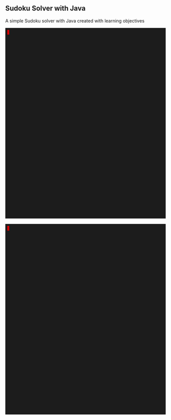 ## Sudoku Solver with Java 

A simple Sudoku solver with Java created with learning objectives

![Solution Example](https://github.com/seyitalitek/SudokuSolverwithJava/blob/master/solution.gif)

<p><img src="https://github.com/seyitalitek/SudokuSolverwithJava/blob/master/solution.gif" alt="An example of solution gif"/></p>
